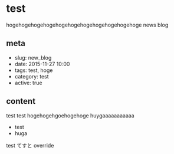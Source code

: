 # test
hogehogehogehogehogehogehogehogehogehogehoge
news blog

## meta

- slug: new_blog
- date: 2015-11-27 10:00
- tags: test, hoge
- category: test
- active: true

## content

test test hogehogehgoehogehoge
huygaaaaaaaaaaa

- test
- huga

test てすと
override

